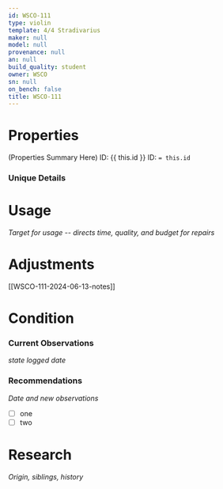 ```yaml
---
id: WSCO-111
type: violin
template: 4/4 Stradivarius
maker: null
model: null
provenance: null
an: null
build_quality: student
owner: WSCO
sn: null
on_bench: false
title: WSCO-111
---
```


# Properties

(Properties Summary Here)
ID: {{ this.id }}
ID: `= this.id`



### Unique Details
# Usage

*Target for usage -- directs time, quality, and budget for repairs*

# Adjustments

[[WSCO-111-2024-06-13-notes]]

# Condition

### Current Observations

*state*
*logged date*


### Recommendations

*Date and new observations*
 - [ ] one
 - [ ] two

# Research

*Origin, siblings, history*

